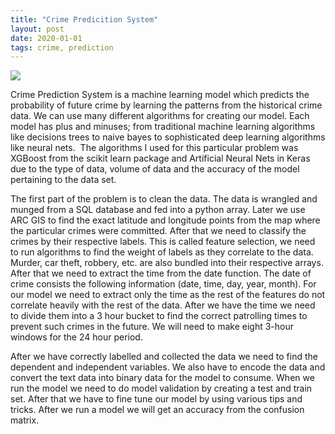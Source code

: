 ```yaml
---
title: "Crime Predicition System"
layout: post
date: 2020-01-01
tags: crime, prediction
---
```


![]( https://i.dailymail.co.uk/i/pix/2015/09/30/16/2CF0484B00000578-3255021-image-a-37_1443627872502.jpg)

Crime Prediction System is a machine learning model which predicts the probability of future crime by learning the patterns from the historical crime data. We can use many different algorithms for creating our model. Each model has plus and minuses; from traditional machine learning algorithms like decisions trees to naive bayes to sophisticated deep learning algorithms like neural nets. 
The algorithms I used for this particular problem was XGBoost from the scikit learn package and Artificial Neural Nets in Keras due to the type of data, volume of data and the accuracy of the model pertaining to the data set.

The first part of the problem is to clean the data. The data is wrangled and munged from a SQL database and fed into a python array. Later we use ARC GIS to find the exact latitude and longitude points from the map where the particular crimes were committed. After that we need to classify the crimes by their respective labels. This is called feature selection, we need to run algorithms to find the weight of labels as they correlate to the data. Murder, car theft, robbery, etc. are also bundled into their respective arrays. After that we need to extract the time from the date function. The date of crime consists the following information (date, time, day, year, month). For our model we need to extract only the time as the rest of the features do not correlate heavily with the rest of the data. After we have the time we need to divide them into a 3 hour bucket to find the correct patrolling times to prevent such crimes in the future. We will need to make eight 3-hour windows for the 24 hour period. 

After we have correctly labelled and collected the data we need to find the dependent and independent variables. We also have to encode the data and convert the text data into binary data for the model to consume. When we run the model we need to do model validation by creating a test and train set. After that we have to fine tune our model by using various tips and tricks. After we run a model we will get an accuracy from the confusion matrix.

 

